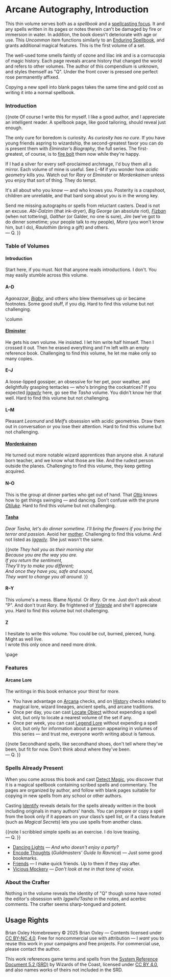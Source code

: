 # Arcane Autography, Introduction

This thin volume serves both as a _spellbook_ and a [spellcasting focus](https://www.dndbeyond.com/sources/dnd/br-2024/rules-glossary#SpellcastingFocus). It and any spells written in its pages or notes therein can't be damaged by fire or immersion in water. In addition, the book doesn't deteriorate with age or use. This _Uncommon_ item functions similarly to an [Enduring Spellbook](https://www.dndbeyond.com/magic-items/27047-enduring-spellbook), and grants additional magical features. This is the first volume of a set.

The well-used tome smells faintly of ozone and lilac ink and is a cornucopia of magic history. Each page reveals arcane history that changed the world and refers to other volumes. The author of this compendium is unknown, and styles themself as "Q". Under the front cover is pressed one perfect rose permanently affixed.

Copying a new spell into blank pages takes the same time and gold cost as writing it into a normal spellbook.

### Introduction

{{note
Of course I write this for myself. I like a good author, and I appreciate an intelligent reader. A spellbook page, like good tailoring, should reveal just enough.

The only cure for boredom is curiosity. As _curiosity has no cure_. If you have young friends aspring to wizardship, the second-greatest favor you can do is present them with _Elminster&rsquo;s Biography_, the full series. The first-greatest, of course, is to [fire bolt](https://www.dndbeyond.com/sources/dnd/br-2024/spell-descriptions#FireBolt) them now while they're happy.

If I had a silver for every self-proclaimed archmage, I'd buy them all a mirror. Each volume of mine is useful. See _L&ndash;M_ if you wonder how _acidic geometry_ kills you. Watch out for _Rary_ or _Elminster_ or _Mordenkainen_ unless you enjoy that sort of thing. They do tempt.

It's all about who you know &mdash; and who knows you. Posterity is a crapshoot, children are unreliable, and that bard song about you is in the wrong key.

Send me missing autographs or spells from reluctant casters. Dead is not an excuse. _Abi-Dalzim_ (that ink-dryer), _Big George_ (an absolute riot), _[Fizban](https://www.dndbeyond.com/sources/dnd/dmg-2024/lore-glossary#Fizban)_ (when not tottering), _Galther_ (or Galder, no one is sure), _Jim_ (we've got to do dinner sometime; your people talk to my people), _Mora_ (you won't know him, but I do), _Raulothim_ (bring a gift) and others. <br />&mdash; Q.
}}

### Table of Volumes

#### Introduction

Start here, if you must. Not that anyone reads introductions. I don't. You may easily stumble across this volume.

#### A&ndash;D

_Aganazzar_, _[Bigby](https://www.dndbeyond.com/sources/dnd/dmg-2024/lore-glossary#Bigby)_, and others who blew themselves up or became footnotes. Some good stuff, if you dig. Hard to find this volume but not challenging.

\column

#### [Elminster](https://www.dndbeyond.com/sources/dnd/dmg-2024/lore-glossary#Elminster)

He gets his own volume. He insisted. I let him write half himself. Then I crossed it out. Then he erased everything and I'm left with an empty reference book. Challenging to find this volume, he let me make only so many copies.

#### E&ndash;J

A loose-lipped gossiper, an obsessive for her pet, poor weather, and delightfully grasping tentacles &mdash; who's bringing the cockatrices? If you expected _[Iggwilv](https://www.dndbeyond.com/sources/dnd/dmg-2024/lore-glossary#BabaYaga)_ here, go see the _Tasha_ volume. You didn't know her that well. Hard to find this volume but not challenging.

#### L&ndash;M

Pleasant _Leomund_ and _Melf_&rsquo;s obsession with acidic geometries. Draw them out in conversation or you lose their attention. Hard to find this volume but not challenging.

#### [Mordenkainen](https://www.dndbeyond.com/sources/dnd/dmg-2024/lore-glossary#Mordenkainen)

He turned out more notable wizard apprentices than anyone else. A natural born teacher, and we know what those are like. And the rudest person outside the planes. Challenging to find this volume, they keep getting acquired.

#### N&ndash;O

This is the group at dinner parties who get out of hand. That _[Otto](https://www.dndbeyond.com/sources/dnd/dmg-2024/lore-glossary#Otto)_ knows how to get things swinging &mdash; and dancing. Don't confuse with the prune _[Otiluke](https://www.dndbeyond.com/sources/dnd/dmg-2024/lore-glossary#Otiluke)_. Hard to find this volume but not challenging.

#### [Tasha](https://www.dndbeyond.com/sources/dnd/dmg-2024/lore-glossary#Tasha)

_Dear Tasha, let's do dinner sometime. I'll bring the flowers if you bring the terror and passion._ Avoid her [mother](https://www.dndbeyond.com/sources/dnd/dmg-2024/lore-glossary#BabaYaga). Challenging to find this volume. And not listed as _[Iggwilv](https://www.dndbeyond.com/sources/dnd/dmg-2024/lore-glossary#Iggwilv)_. She just wasn't the same.

{{note
_They hail you as their morning star_ <br>
_Because you are the way you are._ <br>
_If you return the sentiment,_ <br>
_They'll try to make you different;_ <br>
_And once they have you, safe and sound,_ <br>
_They want to change you all around._
}}

#### R&ndash;Y

This volume's a mess. Blame _Nystul_. Or _Rary_. Or me. Just don't ask about "P". And don't trust _Rary_. Be frightened of _[Yolande](https://www.dndbeyond.com/sources/dnd/dmg-2024/lore-glossary#Yolande)_ and she'll appreciate you. Hard to find this volume but not challenging.

#### Z

I hesitate to write this volume. You could be cut, burned, pierced, hung. Might as well live.<br />I wrote this only once and need more drink.

\page

### Features

#### Arcane Lore

The writings in this book enhance your thirst for more.
- You have advantage on [Arcana](https://www.dndbeyond.com/sources/dnd/br-2024/playing-the-game#Skills) checks, and on [History](https://www.dndbeyond.com/sources/dnd/br-2024/playing-the-game#Skills) checks related to magical lore, wizard lineages, ancient spells, and arcane traditions.
- Once per day, you can cast [Locate Object](https://www.dndbeyond.com/spells/2619002-locate-object) without expending a spell slot, but only to locate a nearest volume of the set if any.
- Once per week, you can cast [Legend Lore](https://www.dndbeyond.com/spells/2619010-legend-lore) without expending a spell slot, but only for information about a person appearing in volumes of this series &mdash; and trust me, everyone worth writing about is famous.

{{note
Secondhand spells, like secondhand shoes, don't tell where they've been, but fit for now. Don't think about where they've been.<br />&mdash; Q.
}}

### Spells Already Present

When you come across this book and cast [Detect Magic](https://www.dndbeyond.com/spells/2619097-detect-magic), you discover that it is a magical spellbook containing scribed spells and commentary. The pages are organized by author, and follow with blank pages suitable for copying in new spells from any school or other authors.

Casting [Identify](https://www.dndbeyond.com/spells/2619180-identify) reveals details for the spells already written in the book including originals in many authors' hands. You can prepare or copy a spell from the book only if it appears on your class&rsquo;s spell list, or if a class feature (such as _Magical Secrets_) lets you use spells from another class.

{{note
I scribbled simple spells as an exercise. I do love teasing.<br />&mdash; Q.
}}

- [Dancing Lights](https://www.dndbeyond.com/sources/dnd/br-2024/spell-descriptions#DancingLights) &mdash; _And who doesn't enjoy a party?_
- [Encode Thoughts](https://www.dndbeyond.com/spells/83532-encode-thoughts) (_Guildmasters&rsquo; Guide to Ravnica_) &mdash; Just some good bookmarks.
- [Friends](https://www.dndbeyond.com/spells/2618924-friends) &mdash; I make quick friends. Up to them if they stay after.
- [Vicious Mockery](https://www.dndbeyond.com/sources/dnd/br-2024/spell-descriptions#ViciousMockery) &mdash; _Don't look at me in that tone of voice._

### About the Crafter

Nothing in the volume reveals the identity of "Q" though some have noted the editor's obsession with _Iggwilv/Tasha_ in the notes, and acerbic comments. The crafter seems sharp-tongued and potent.

## Usage Rights

Brian Oxley Homebrewery &copy; 2025 Brian Oxley &mdash; Contents licensed under [CC BY-NC 4.0](https://creativecommons.org/licenses/by-nc/4.0/). Free for noncommercial use with attribution &mdash; I _want_ you to reuse this work in your campaigns and free projects. For commercial use, please contact the author.

This work references game terms and spells from the [System Reference Document 5.2 (SRD)](https://dnd.wizards.com/resources/systems-reference-document) by Wizards of the Coast, licensed under [CC BY 4.0](https://creativecommons.org/licenses/by/4.0/), and also names works of theirs not included in the SRD.
